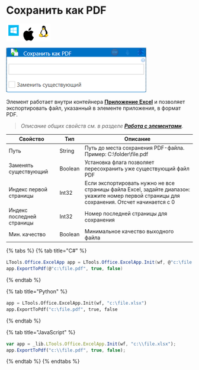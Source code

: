 # Сохранить как PDF

![](<../../../.gitbook/assets/image (100) (1) (1) (1) (1) (1) (1) (55).png>)

![](<../../../.gitbook/assets/Сохранить как PDF.png>)

Элемент работает внутри контейнера [**Приложение Excel**](https://docs.primo-rpa.ru/primo-rpa/g\_elements/el\_basic/els\_excel/el\_excel\_app) и позволяет экспортировать файл, указанный в элементе приложения, в формат PDF.

> _Описание общих свойств см. в разделе_ [_**Работа с элементами**_](https://docs.primo-rpa.ru/primo-rpa/primo-studio/process/elements).

| Свойство                  | Тип     | Описание                                                                                                                                     |
| ------------------------- | ------- | -------------------------------------------------------------------------------------------------------------------------------------------- |
| Путь                      | String  | Путь до места сохранения PDF-файла. Пример: С:\folder\file.pdf                                                                               |
| Заменять существующий     | Boolean | Установка флага позволяет пересохранить уже существующий файл PDF                                                                            |
| Индекс первой страницы    | Int32   | Если экспортировать нужно не все страницы файла Excel, задайте диапазон: укажите номер первой страницы для сохранения. Отсчет начинается с 0 |
| Индекс последней страницы | Int32   | Номер последней страницы для сохранения                                                                                                      |
| Мин. качество             | Boolean | Минимальное качество выходного файла                                                                                                         |

{% tabs %}
{% tab title="C#" %}
```csharp
LTools.Office.ExcelApp app = LTools.Office.ExcelApp.Init(wf, @"c:\file.xlsx");
app.ExportToPdf(@"c:\file.pdf", true, false)
```
{% endtab %}

{% tab title="Python" %}
```python
app = LTools.Office.ExcelApp.Init(wf, "c:\file.xlsx")
app.ExportToPdf("c:\file.pdf", true, false
```
{% endtab %}

{% tab title="JavaScript" %}
```javascript
var app = _lib.LTools.Office.ExcelApp.Init(wf, "c:\\file.xlsx");
app.ExportToPdf("c:\\file.pdf", true, false);
```
{% endtab %}
{% endtabs %}
